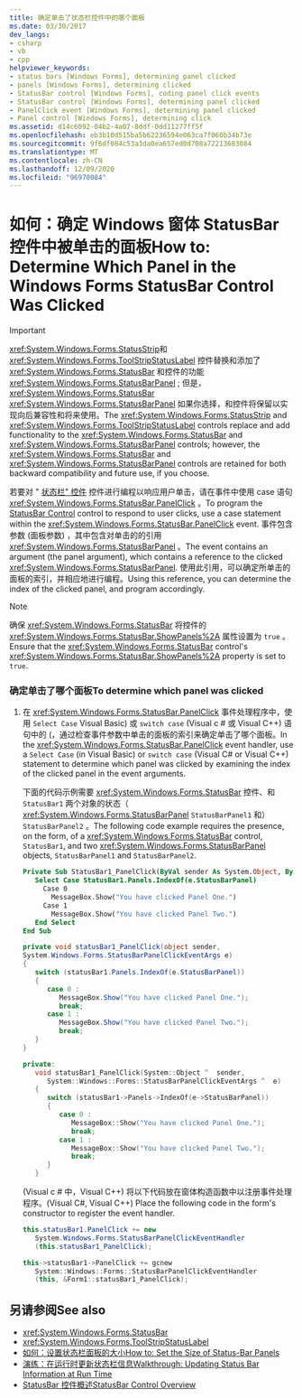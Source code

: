 ```yaml
---
title: 确定单击了状态栏控件中的哪个面板
ms.date: 03/30/2017
dev_langs:
- csharp
- vb
- cpp
helpviewer_keywords:
- status bars [Windows Forms], determining panel clicked
- panels [Windows Forms], determining clicked
- StatusBar control [Windows Forms], coding panel click events
- StatusBar control [Windows Forms], determining panel clicked
- PanelClick event [Windows Forms], determining panel clicked
- Panel control [Windows Forms], determining click
ms.assetid: d14c6092-04b2-4a07-8ddf-0dd11277ff5f
ms.openlocfilehash: eb3b10d515ba5b62236594e063ca7f060b34b73e
ms.sourcegitcommit: 9f6df084c53a3da0ea657ed0d708a72213683084
ms.translationtype: MT
ms.contentlocale: zh-CN
ms.lasthandoff: 12/09/2020
ms.locfileid: "96970084"
---
```

# <a name="how-to-determine-which-panel-in-the-windows-forms-statusbar-control-was-clicked"></a><span data-ttu-id="82795-102">如何：确定 Windows 窗体 StatusBar 控件中被单击的面板</span><span class="sxs-lookup"><span data-stu-id="82795-102">How to: Determine Which Panel in the Windows Forms StatusBar Control Was Clicked</span></span>
> [!IMPORTANT]
> <span data-ttu-id="82795-103"><xref:System.Windows.Forms.StatusStrip>和 <xref:System.Windows.Forms.ToolStripStatusLabel> 控件替换和添加了 <xref:System.Windows.Forms.StatusBar> 和控件的功能 <xref:System.Windows.Forms.StatusBarPanel> ; 但是， <xref:System.Windows.Forms.StatusBar> <xref:System.Windows.Forms.StatusBarPanel> 如果你选择，和控件将保留以实现向后兼容性和将来使用。</span><span class="sxs-lookup"><span data-stu-id="82795-103">The <xref:System.Windows.Forms.StatusStrip> and <xref:System.Windows.Forms.ToolStripStatusLabel> controls replace and add functionality to the <xref:System.Windows.Forms.StatusBar> and <xref:System.Windows.Forms.StatusBarPanel> controls; however, the <xref:System.Windows.Forms.StatusBar> and <xref:System.Windows.Forms.StatusBarPanel> controls are retained for both backward compatibility and future use, if you choose.</span></span>  
  
 <span data-ttu-id="82795-104">若要对 " [状态栏" 控件](statusbar-control-windows-forms.md) 控件进行编程以响应用户单击，请在事件中使用 case 语句 <xref:System.Windows.Forms.StatusBar.PanelClick> 。</span><span class="sxs-lookup"><span data-stu-id="82795-104">To program the [StatusBar Control](statusbar-control-windows-forms.md) control to respond to user clicks, use a case statement within the <xref:System.Windows.Forms.StatusBar.PanelClick> event.</span></span> <span data-ttu-id="82795-105">事件包含参数 (面板参数) ，其中包含对单击的的引用 <xref:System.Windows.Forms.StatusBarPanel> 。</span><span class="sxs-lookup"><span data-stu-id="82795-105">The event contains an argument (the panel argument), which contains a reference to the clicked <xref:System.Windows.Forms.StatusBarPanel>.</span></span> <span data-ttu-id="82795-106">使用此引用，可以确定所单击的面板的索引，并相应地进行编程。</span><span class="sxs-lookup"><span data-stu-id="82795-106">Using this reference, you can determine the index of the clicked panel, and program accordingly.</span></span>  
  
> [!NOTE]
> <span data-ttu-id="82795-107">确保 <xref:System.Windows.Forms.StatusBar> 将控件的 <xref:System.Windows.Forms.StatusBar.ShowPanels%2A> 属性设置为 `true` 。</span><span class="sxs-lookup"><span data-stu-id="82795-107">Ensure that the <xref:System.Windows.Forms.StatusBar> control's <xref:System.Windows.Forms.StatusBar.ShowPanels%2A> property is set to `true`.</span></span>  
  
### <a name="to-determine-which-panel-was-clicked"></a><span data-ttu-id="82795-108">确定单击了哪个面板</span><span class="sxs-lookup"><span data-stu-id="82795-108">To determine which panel was clicked</span></span>  
  
1. <span data-ttu-id="82795-109">在 <xref:System.Windows.Forms.StatusBar.PanelClick> 事件处理程序中，使用 `Select Case` Visual Basic) 或 `switch case` (Visual c # 或 Visual C++) 语句中的 (，通过检查事件参数中单击的面板的索引来确定单击了哪个面板。</span><span class="sxs-lookup"><span data-stu-id="82795-109">In the <xref:System.Windows.Forms.StatusBar.PanelClick> event handler, use a `Select Case` (in Visual Basic) or `switch case` (Visual C# or Visual C++) statement to determine which panel was clicked by examining the index of the clicked panel in the event arguments.</span></span>  
  
     <span data-ttu-id="82795-110">下面的代码示例需要 <xref:System.Windows.Forms.StatusBar> 控件、和 `StatusBar1` 两个对象的状态（ <xref:System.Windows.Forms.StatusBarPanel> `StatusBarPanel1` 和） `StatusBarPanel2` 。</span><span class="sxs-lookup"><span data-stu-id="82795-110">The following code example requires the presence, on the form, of a <xref:System.Windows.Forms.StatusBar> control, `StatusBar1`, and two <xref:System.Windows.Forms.StatusBarPanel> objects, `StatusBarPanel1` and `StatusBarPanel2`.</span></span>  
  
    ```vb  
    Private Sub StatusBar1_PanelClick(ByVal sender As System.Object, ByVal e As System.Windows.Forms.StatusBarPanelClickEventArgs) Handles StatusBar1.PanelClick  
       Select Case StatusBar1.Panels.IndexOf(e.StatusBarPanel)  
         Case 0  
           MessageBox.Show("You have clicked Panel One.")  
         Case 1  
           MessageBox.Show("You have clicked Panel Two.")  
       End Select  
    End Sub  
    ```  
  
    ```csharp  
    private void statusBar1_PanelClick(object sender,
    System.Windows.Forms.StatusBarPanelClickEventArgs e)  
    {  
       switch (statusBar1.Panels.IndexOf(e.StatusBarPanel))  
       {  
          case 0 :  
             MessageBox.Show("You have clicked Panel One.");  
             break;  
          case 1 :  
             MessageBox.Show("You have clicked Panel Two.");  
             break;  
       }  
    }  
    ```  
  
    ```cpp  
    private:  
       void statusBar1_PanelClick(System::Object ^  sender,  
          System::Windows::Forms::StatusBarPanelClickEventArgs ^  e)  
       {  
          switch (statusBar1->Panels->IndexOf(e->StatusBarPanel))  
          {  
             case 0 :  
                MessageBox::Show("You have clicked Panel One.");  
                break;  
             case 1 :  
                MessageBox::Show("You have clicked Panel Two.");  
                break;  
          }  
       }  
    ```  
  
     <span data-ttu-id="82795-111"> (Visual c # 中，Visual C++) 将以下代码放在窗体构造函数中以注册事件处理程序。</span><span class="sxs-lookup"><span data-stu-id="82795-111">(Visual C#, Visual C++) Place the following code in the form's constructor to register the event handler.</span></span>  
  
    ```csharp  
    this.statusBar1.PanelClick += new
       System.Windows.Forms.StatusBarPanelClickEventHandler
       (this.statusBar1_PanelClick);  
    ```  
  
    ```cpp  
    this->statusBar1->PanelClick += gcnew  
       System::Windows::Forms::StatusBarPanelClickEventHandler  
       (this, &Form1::statusBar1_PanelClick);  
    ```  
  
## <a name="see-also"></a><span data-ttu-id="82795-112">另请参阅</span><span class="sxs-lookup"><span data-stu-id="82795-112">See also</span></span>

- <xref:System.Windows.Forms.StatusBar>
- <xref:System.Windows.Forms.ToolStripStatusLabel>
- [<span data-ttu-id="82795-113">如何：设置状态栏面板的大小</span><span class="sxs-lookup"><span data-stu-id="82795-113">How to: Set the Size of Status-Bar Panels</span></span>](how-to-set-the-size-of-status-bar-panels.md)
- [<span data-ttu-id="82795-114">演练：在运行时更新状态栏信息</span><span class="sxs-lookup"><span data-stu-id="82795-114">Walkthrough: Updating Status Bar Information at Run Time</span></span>](walkthrough-updating-status-bar-information-at-run-time.md)
- [<span data-ttu-id="82795-115">StatusBar 控件概述</span><span class="sxs-lookup"><span data-stu-id="82795-115">StatusBar Control Overview</span></span>](statusbar-control-overview-windows-forms.md)
